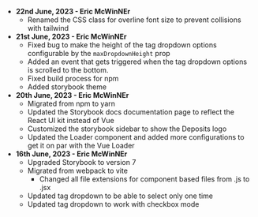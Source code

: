 - **22nd June, 2023 - Eric McWinNEr**
  - Renamed the CSS class for overline font size to prevent collisions with tailwind
- **21st June, 2023 - Eric McWinNEr**
  - Fixed bug to make the height of the tag dropdown options configurable by the `maxDropdownHeight` prop
  - Added an event that gets triggered when the tag dropdown options is scrolled to the bottom.
  - Fixed build process for npm
  - Added storybook theme
- **20th June, 2023 - Eric McWinNEr**
  - Migrated from npm to yarn
  - Updated the Storybook docs documentation page to reflect the React UI kit instead of Vue
  - Customized the storybook sidebar to show the Deposits logo
  - Updated the Loader component and added more configurations to get it on par with the Vue Loader
- **16th June, 2023 - Eric McWinNEr**
  - Upgraded Storybook to version 7
  - Migrated from webpack to vite
    - Changed all file extensions for component based files from .js to .jsx
  - Updated tag dropdown to be able to select only one time
  - Updated tag dropdown to work with checkbox mode
